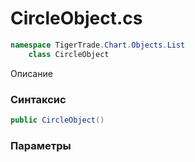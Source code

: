 
# CircleObject.cs
```csharp
namespace TigerTrade.Chart.Objects.List  
    class CircleObject
```

Описание

### Синтаксис
```csharp
public CircleObject()
```

### Параметры

                    
                    